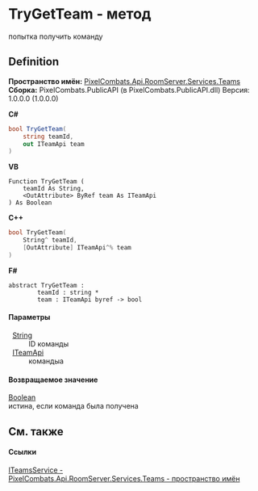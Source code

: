 # TryGetTeam - метод


попытка получить команду



## Definition
**Пространство имён:** <a href="7587643b-f6ff-4512-becd-cc6af1ddbef0">PixelCombats.Api.RoomServer.Services.Teams</a>  
**Сборка:** PixelCombats.PublicAPI (в PixelCombats.PublicAPI.dll) Версия: 1.0.0.0 (1.0.0.0)

**C#**
``` C#
bool TryGetTeam(
	string teamId,
	out ITeamApi team
)
```
**VB**
``` VB
Function TryGetTeam ( 
	teamId As String,
	<OutAttribute> ByRef team As ITeamApi
) As Boolean
```
**C++**
``` C++
bool TryGetTeam(
	String^ teamId, 
	[OutAttribute] ITeamApi^% team
)
```
**F#**
``` F#
abstract TryGetTeam : 
        teamId : string * 
        team : ITeamApi byref -> bool 
```



#### Параметры
<dl><dt>  <a href="https://learn.microsoft.com/dotnet/api/system.string" target="_blank" rel="noopener noreferrer">String</a></dt><dd>ID команды</dd><dt>  <a href="a3487b23-3eb6-2d7d-d40d-3390ab0d53dc">ITeamApi</a></dt><dd>командыа</dd></dl>

#### Возвращаемое значение
<a href="https://learn.microsoft.com/dotnet/api/system.boolean" target="_blank" rel="noopener noreferrer">Boolean</a>  
истина, если команда была получена

## См. также


#### Ссылки
<a href="3871fc7c-787a-c18d-42e4-90c305cda95c">ITeamsService - </a>  
<a href="7587643b-f6ff-4512-becd-cc6af1ddbef0">PixelCombats.Api.RoomServer.Services.Teams - пространство имён</a>  
